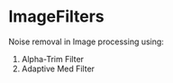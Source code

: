 # ImageFilters

Noise removal in Image processing using:

1. Alpha-Trim Filter
2. Adaptive Med Filter